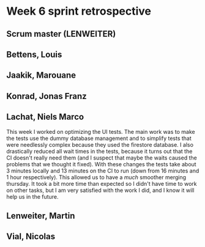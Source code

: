 # Week 6 sprint retrospective

## Scrum master (LENWEITER)

## Bettens, Louis

## Jaakik, Marouane

## Konrad, Jonas Franz

## Lachat, Niels Marco
This week I worked on optimizing the UI tests. The main work was to make the tests use the dummy database management and to simplify tests that were needlessly complex because they used the firestore database. I also drastically reduced all wait times in the tests, because it turns out that the CI doesn't really need them (and I suspect that maybe the waits caused the problems that we thought it fixed). With these changes the tests take about 3 minutes locally and 13 minutes on the CI to run (down from 16 minutes and 1 hour respectively). This allowed us to have a *much* smoother merging thursday. It took a bit more time than expected so I didn't have time to work on other tasks, but I am very satisfied with the work I did, and I know it will help us in the future. 

## Lenweiter, Martin

## Vial, Nicolas
